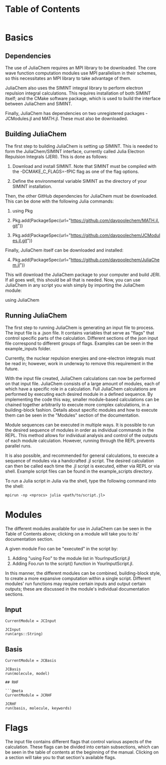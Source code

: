 # Table of Contents
```@contents
```

# Basics

## Dependencies

The use of JuliaChem requires an MPI library to be downloaded. The core wave
function computation modules use MPI parallelism in their schemes,
so this necessitates an MPI library to take advantage of them.  

JuliaChem also uses the SIMINT integral library to perform electron repulsion 
integral calculations. This requires installation of both SIMINT itself; and
the CMake software package, which is used to build the interface between 
JuliaChem and SIMINT.

Finally, JuliaChem has dependencies on two unregistered packages - JCModules.jl
and MATH.jl. These must also be downloaded.

## Building JuliaChem

The first step to building JuliaChem is setting up SIMINT. This is needed to
form the JuliaChem/SIMINT interface, currently called Julia Electron Repulsion 
Integrals (JERI). This is done as follows:

1. Download and install SIMINT. Note that SIMINT must be compiled with the 
-DCMAKE_C_FLAGS=-fPIC flag as one of the flag options.

2. Define the environmental variable SIMINT as the directory of your
SIMINT installation.

Then, the other GitHub dependencies for JuliaChem must be downloaded.
This can be done with the following Julia commands:

1. using Pkg

2. Pkg.add(PackageSpec(url="https://github.com/davpoolechem/MATH.jl.git"))

3. Pkg.add(PackageSpec(url="https://github.com/davpoolechem/JCModules.jl.git")) 

Finally, JuliaChem itself can be downloaded and installed:

4. Pkg.add(PackageSpec(url="https://github.com/davpoolechem/JuliaChem.jl"))

This will download the JuliaChem package to your computer and build JERI.
If all goes well, this should be all that is needed. Now, you can use 
JuliaChem in any script you wish simply by importing the JuliaChem module:

using JuliaChem

## Running JuliaChem

The first step to running JuliaChem is generating an input file to process. The
input file is a .json file. It contains variables that serve as "flags"
that control specific parts of the calculation. Different sections of the json
input file correspond to different groups of flags. Examples can be seen in
the example_inputs folder.

Currently, the nuclear repulsion energies and one-electron integrals
must be read in; however, work in underway to remove this requirement in
the future.

With the input file created, JuliaChem calculations can now be performed on
that input file. JuliaChem consists of a large amount of modules, each of
which have a specific role in a calculation. Full JuliaChem calculations
are performed by executing each desired module in a defined sequence. By
implementing the code this way, smaller module-based calculations can be chained
together arbitrarily to execute more complex calculations, in a building-block
fashion. Details about specific modules and how to execute them can be seen
in the "Modules" section of the documentation.

Module sequences can be executed in multiple ways. It is possible to run the
desired sequence of modules in order as individual commands in the REPL. This
method allows for individual analysis and control of the outputs of each
module calculation. However, running through the REPL prevents parallel
runs.

It is also possible, and recommended for general calculations,
to execute a sequence of modules via a handcrafted .jl script. The desired
calculation can then be called each time the .jl script is executed, either via
REPL or via shell. Example script files can be found in the example_scripts
directory.

To run a Julia script in Julia via the shell, type the following command into
the shell:
```
mpirun -np <nprocs> julia <path/to/script.jl>
```

# Modules

The different modules available for use in JuliaChem can be seen in the
Table of Contents above; clicking on a module will take you to its'
documentation section.

A given module Foo can be "executed" in the script by:
1. Adding "using Foo" to the module list in YourInputScript.jl
2. Adding Foo.run to the script() function in YourInputScript.jl.

In this manner, the different modules can be combined, building-block style, to
create a more expansive computation within a single script. Different
modules' run functions may require certain inputs and output certain outputs;
these are discussed in the module's individual documentation sections.

## Input

```@meta
CurrentModule = JCInput
```

```@docs
JCInput
run(args::String)
```
## Basis 

```@meta
CurrentModule = JCBasis
```

```@docs
JCBasis
run(molecule, model)

## RHF

```@meta
CurrentModule = JCRHF
```

```@docs
JCRHF
run(basis, molecule, keywords)
```

# Flags

The input file contains different flags that control various aspects of the
calculation. These flags can be divided into certain subsections, which can
be seen in the table of contents at the beginning of the manual. Clicking on
a section will take you to that section's available flags.
